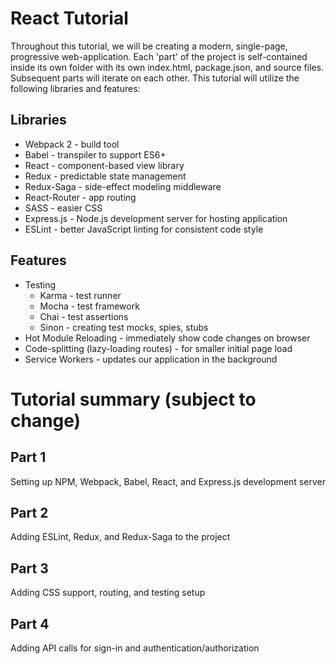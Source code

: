 # React Tutorial
Throughout this tutorial, we will be creating a modern, single-page, progressive web-application. Each 'part' of the project is self-contained inside its own folder with its own index.html, package.json, and source files. Subsequent parts will iterate on each other. This tutorial will utilize the following libraries and features:

## Libraries
* Webpack 2 - build tool
* Babel - transpiler to support ES6+
* React - component-based view library
* Redux - predictable state management
* Redux-Saga - side-effect modeling middleware
* React-Router - app routing
* SASS - easier CSS
* Express.js - Node.js development server for hosting application
* ESLint - better JavaScript linting for consistent code style

## Features
* Testing
    * Karma - test runner
    * Mocha - test framework
    * Chai - test assertions
    * Sinon - creating test mocks, spies, stubs
* Hot Module Reloading - immediately show code changes on browser
* Code-splitting (lazy-loading routes) - for smaller initial page load
* Service Workers - updates our application in the background

# Tutorial summary (subject to change)
## Part 1
Setting up NPM, Webpack, Babel, React, and Express.js development server

## Part 2
Adding ESLint, Redux, and Redux-Saga to the project

## Part 3
Adding CSS support, routing, and testing setup

## Part 4
Adding API calls for sign-in and authentication/authorization
